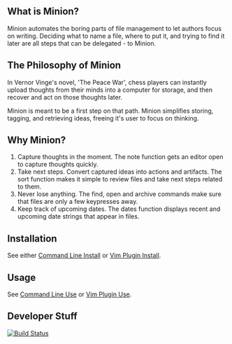 ## What is Minion?

Minion automates the boring parts of file management to let authors focus on writing. Deciding what to name a file, where to put it, and trying to find it later are all steps that can be delegated - to Minion.

## The Philosophy of Minion 

In Vernor Vinge's novel, 'The Peace War', chess players can instantly upload thoughts from their minds into a computer for storage, and then recover and act on those thoughts later. 

Minion is meant to be a first step on that path. Minion simplifies storing, tagging, and retrieving ideas, freeing it's user to focus on thinking.

## Why Minion?

1. Capture thoughts in the moment. The note function gets an editor open to capture thoughts quickly.
2. Take next steps. Convert captured ideas into actions and artifacts. The sort function makes it simple to review files and take next steps related to them.
3. Never lose anything. The find, open and archive commands make sure that files are only a few keypresses away.
4. Keep track of upcoming dates. The dates function displays recent and upcoming date strings that appear in files.

## Installation

See either [Command Line Install](https://github.com/edthedev/minion/wiki/Install) or [Vim Plugin Install](https://github.com/edthedev/minion/wiki/Install_Vim_Plugin).

## Usage

See [Command Line Use](https://github.com/edthedev/minion/wiki/Command_Line_Use) or [Vim Plugin Use](https://github.com/edthedev/minion/wiki/Vim_Plugin_Use).

## Developer Stuff

[![Build Status](https://travis-ci.org/edthedev/minion.svg?branch=develop)](https://travis-ci.org/edthedev/minion)

